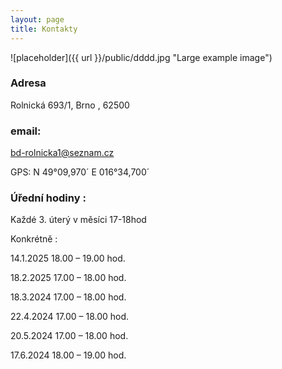 ```yaml
---
layout: page
title: Kontakty
---
```



![placeholder]({{ url }}/public/dddd.jpg "Large example image")
### Adresa
Rolnická 693/1, Brno , 62500

### email:
bd-rolnicka1@seznam.cz

GPS:
N 49°09,970´
E 016°34,700´

### Úřední hodiny :
Každé 3. úterý v měsíci 17-18hod

Konkrétně :

14.1.2025 18.00 – 19.00 hod.

18.2.2025 17.00 – 18.00 hod.

18.3.2024 17.00 – 18.00 hod.

22.4.2024 17.00 – 18.00 hod.

20.5.2024 17.00 – 18.00 hod.

17.6.2024 18.00 – 19.00 hod.

